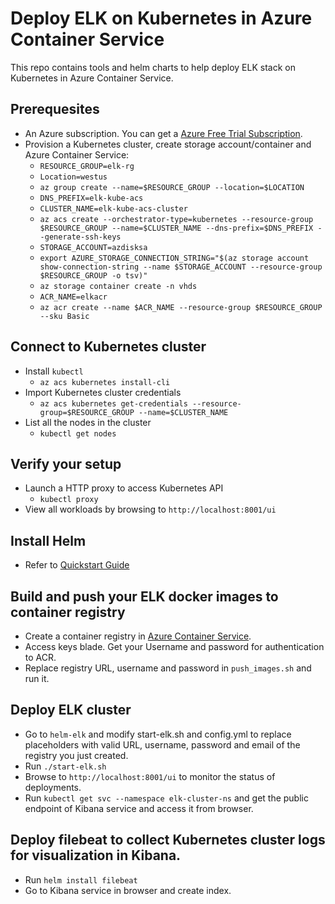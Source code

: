 # Deploy ELK on Kubernetes in Azure Container Service
This repo contains tools and helm charts to help deploy ELK stack on Kubernetes in Azure Container Service.
## Prerequesites
* An Azure subscription. You can get a [Azure Free Trial Subscription](http://https://azure.microsoft.com/en-us/offers/ms-azr-0044p/?v=17.23h).
* Provision a Kubernetes cluster, create storage account/container and Azure Container Service:
    * `RESOURCE_GROUP=elk-rg`
    * `Location=westus`
    * `az group create --name=$RESOURCE_GROUP --location=$LOCATION`
    * `DNS_PREFIX=elk-kube-acs`
    * `CLUSTER_NAME=elk-kube-acs-cluster`
    * `az acs create --orchestrator-type=kubernetes --resource-group $RESOURCE_GROUP --name=$CLUSTER_NAME --dns-prefix=$DNS_PREFIX --generate-ssh-keys`
    * `STORAGE_ACCOUNT=azdisksa`
    * `export AZURE_STORAGE_CONNECTION_STRING="$(az storage account show-connection-string --name $STORAGE_ACCOUNT --resource-group $RESOURCE_GROUP -o tsv)"`
    * `az storage container create -n vhds`
    * `ACR_NAME=elkacr`
    * `az acr create --name $ACR_NAME --resource-group $RESOURCE_GROUP --sku Basic`

## Connect to Kubernetes cluster
* Install `kubectl`
    * `az acs kubernetes install-cli`
* Import Kubernetes cluster credentials
    * `az acs kubernetes get-credentials --resource-group=$RESOURCE_GROUP --name=$CLUSTER_NAME`
* List all the nodes in the cluster
    * `kubectl get nodes`

## Verify your setup
* Launch a HTTP proxy to access Kubernetes API
    * `kubectl proxy`
* View all workloads by browsing to `http://localhost:8001/ui`

## Install Helm
* Refer to [Quickstart Guide](https://github.com/kubernetes/helm/blob/master/docs/quickstart.md)

## Build and push your ELK docker images to container registry
* Create a container registry in [Azure Container Service](https://docs.microsoft.com/en-us/azure/container-service/container-service-deployment).
* Access keys blade. Get your Username and password for authentication to ACR.
* Replace registry URL, username and password in `push_images.sh` and run it.

## Deploy ELK cluster
* Go to `helm-elk` and modify start-elk.sh and config.yml to replace placeholders with valid URL, username, password and email of the registry you just created.
* Run `./start-elk.sh`
* Browse to `http://localhost:8001/ui` to monitor the status of deployments.
* Run `kubectl get svc --namespace elk-cluster-ns` and get the public endpoint of Kibana service and access it from browser.

## Deploy filebeat to collect Kubernetes cluster logs for visualization in Kibana.
* Run `helm install filebeat`
* Go to Kibana service in browser and create index.
